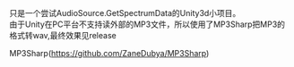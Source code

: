 只是一个尝试AudioSource.GetSpectrumData的Unity3d小项目。  
由于Unity在PC平台不支持读外部的MP3文件，所以使用了MP3Sharp把MP3的格式转wav,最终效果见release

MP3Sharp(https://github.com/ZaneDubya/MP3Sharp)
 
